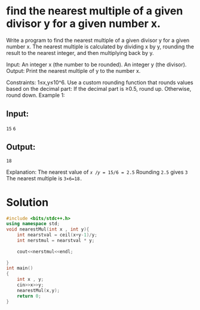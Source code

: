 # find the nearest multiple of a given divisor y for a given number x.
Write a program to find the nearest multiple of a given divisor y for a given number x. The nearest multiple is calculated by dividing x by y, rounding the result to the nearest integer, and then multiplying back by y.

Input:
An integer x (the number to be rounded).
An integer y (the divisor).
Output: Print the nearest multiple of y to the number x.

Constraints:
1≤x,y≤10^6.
Use a custom rounding function that rounds values based on the decimal part:
If the decimal part is  ≥0.5, round up.
Otherwise, round down.
Example 1:
## Input:
```15```
```6```
## Output:
```18```

Explanation: The nearest value of 
```𝑥 /𝑦 = 15/6 = 2.5```
Rounding 
```2.5``` gives  ```3```
The nearest multiple is 
```3×6=18.```

# Solution
```C++
#include <bits/stdc++.h>
using namespace std;
void nearestMul(int x , int y){
    int nearstval = ceil(x+y-1)/y;
    int nerstmul = nearstval * y;
    
    cout<<nerstmul<<endl;
    
}
int main()
{
    int x , y;
    cin>>x>>y;
    nearestMul(x,y);
    return 0;
}
```